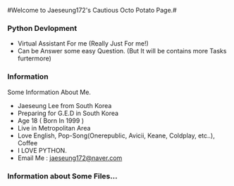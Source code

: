 #Welcome to Jaeseung172's Cautious Octo Potato Page.#

### Python Devlopment
* Virtual Assistant For me (Really Just For me!)
* Can be Answer some easy Question. (But It will be contains more Tasks furtermore)

### Information

Some Information About Me.

* Jaeseung Lee from South Korea
* Preparing for G.E.D in South Korea
* Age 18 ( Born In 1999 )
* Live in Metropolitan Area
* Love English, Pop-Song(Onerepublic, Avicii, Keane, Coldplay, etc..), Coffee
* I LOVE PYTHON.
* Email Me : jaeseung172@naver.com

### Information about Some Files...
